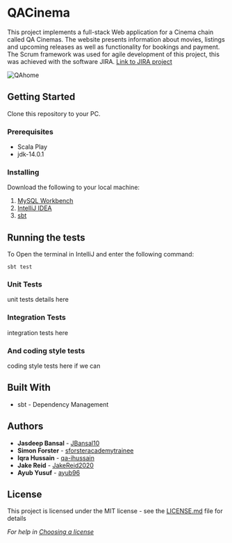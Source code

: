 # QACinema

This project implements a full-stack Web application for a Cinema chain called QA Cinemas. The website presents information about movies, listings and upcoming releases as well as functionality for bookings and payment. The Scrum framework was used for agile development of this project, this was achieved with the software JIRA. [Link to JIRA project](https://ihussain.atlassian.net/secure/RapidBoard.jspa?rapidView=4&projectKey=QAC&view=planning.nodetail&issueLimit=100&atlOrigin=eyJpIjoiYTg1NjYxMjA0ZWE5NDFhY2E0MzRhODZmOTU0YThiMGIiLCJwIjoiaiJ9)

<img src="https://i.ibb.co/hmnVB2K/QAhome.png" alt="QAhome" border="0" />



## Getting Started

Clone this repository to your PC.

### Prerequisites

* Scala Play
* jdk-14.0.1

### Installing

Download the following to your local machine:

1. [MySQL Workbench](https://dev.mysql.com/downloads/workbench/)
2. [IntelliJ IDEA](https://www.jetbrains.com/idea/download/#section=windows)
3. [sbt](https://www.scala-sbt.org/download.html)

## Running the tests

To Open the terminal in IntelliJ and enter the following command:
```
sbt test
```
### Unit Tests

unit tests details here
### Integration Tests

integration tests here

### And coding style tests

coding style tests here if we can

## Built With

* sbt - Dependency Management

## Authors

* **Jasdeep Bansal** - [JBansal10](https://github.com/JBansal10)
* **Simon Forster** - [sforsteracademytrainee](https://github.com/sforsteracademytrainee)
* **Iqra Hussain** - [qa-ihussain](https://github.com/qa-ihussain)
* **Jake Reid** - [JakeReid2020](https://github.com/JakeReid2020)
* **Ayub Yusuf** - [ayub96](https://github.com/ayub96)

## License

This project is licensed under the MIT license - see the [LICENSE.md](LICENSE.md) file for details

*For help in [Choosing a license](https://choosealicense.com/)*
